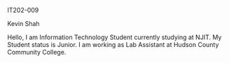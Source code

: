 IT202-009

Kevin Shah

Hello, I am Information Technology Student currently studying at NJIT. My Student status is Junior. I am working as Lab Assistant at Hudson County Community College.
